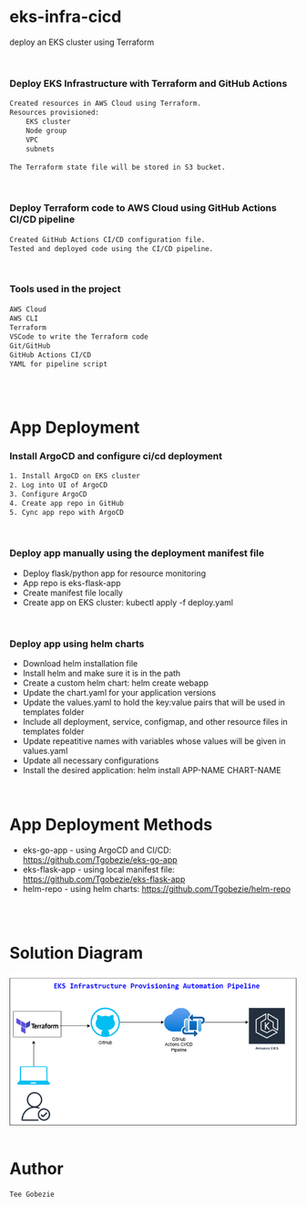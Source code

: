 # eks-infra-cicd

deploy an EKS cluster using Terraform

<br />

### Deploy EKS Infrastructure with Terraform and GitHub Actions
```
Created resources in AWS Cloud using Terraform.
Resources provisioned:
    EKS cluster
    Node group 
    VPC
    subnets 

The Terraform state file will be stored in S3 bucket.
```
<br />

### Deploy Terraform code to AWS Cloud using GitHub Actions CI/CD pipeline
```
Created GitHub Actions CI/CD configuration file.
Tested and deployed code using the CI/CD pipeline.
```
<br />

### Tools used in the project
```
AWS Cloud
AWS CLI
Terraform
VSCode to write the Terraform code
Git/GitHub
GitHub Actions CI/CD
YAML for pipeline script
```
<br />
<br />

# App Deployment

### Install ArgoCD and configure ci/cd deployment
```
1. Install ArgoCD on EKS cluster
2. Log into UI of ArgoCD
3. Configure ArgoCD
4. Create app repo in GitHub
5. Cync app repo with ArgoCD
```
<br />

### Deploy app manually using the deployment manifest file
- Deploy flask/python app for resource monitoring
- App repo is eks-flask-app
- Create manifest file locally
- Create app on EKS cluster: kubectl apply -f deploy.yaml
<br />

### Deploy app using helm charts
- Download helm installation file
- Install helm and make sure it is in the path
- Create a custom helm chart: helm create webapp
- Update the chart.yaml for your application versions
- Update the values.yaml to hold the key:value pairs that will be used in templates folder
- Include all deployment, service, configmap, and other resource files in templates folder
- Update repeatitive names with variables whose values will be given in values.yaml
- Update all necessary configurations
- Install the desired application: helm install APP-NAME CHART-NAME
<br />

# App Deployment Methods

- eks-go-app - using ArgoCD and CI/CD: https://github.com/Tgobezie/eks-go-app
- eks-flask-app - using local manifest file: https://github.com/Tgobezie/eks-flask-app
- helm-repo - using helm charts: https://github.com/Tgobezie/helm-repo
<br />
<br />

# Solution Diagram

<img src="images/eks-infra-cicd.png" width="600">
<br />
<br />

# Author
```
Tee Gobezie
```
